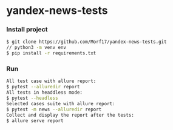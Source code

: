 # yandex-news-tests

### Install project
```sh
$ git clone https://github.com/Morf17/yandex-news-tests.git
// python3 -m venv env
$ pip install -r requirements.txt
```

### Run
```sh
All test case with allure report:
$ pytest --alluredir report
All tests in headdless mode:
$ pytest --headless
Selected cases suite with allure report:
$ pytest -m news --alluredir report
Collect and display the report after the tests:
$ allure serve report
```